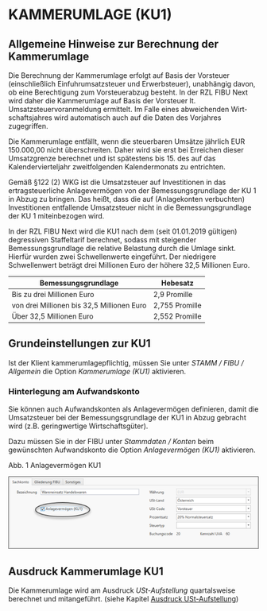 # KAMMERUMLAGE (KU1)

## Allgemeine Hinweise zur Berechnung der Kammerumlage


Die Berechnung der Kammerumlage erfolgt auf Basis der Vorsteuer (einschließlich Einfuhrumsatzsteuer und Erwerbsteuer), unabhängig davon, ob eine Berechtigung zum Vorsteuerabzug besteht. In der RZL FIBU Next wird daher die Kammerumlage auf Basis der Vorsteuer lt. Umsatzsteuervoranmeldung ermittelt. Im Falle eines abweichenden Wirt­schaftsjahres wird automatisch auch auf die Daten des Vorjahres zugegriffen.

Die Kammerumlage entfällt, wenn die steuerbaren Umsätze jährlich EUR 150.000,00 nicht überschreiten. Daher wird sie erst bei Erreichen dieser Umsatzgrenze berechnet und ist spätestens bis 15. des auf das Kalendervierteljahr zweitfolgenden Kalendermonats zu entrichten.

Gemäß §122 (2) WKG ist die Umsatzsteuer auf Investitionen in das ertragsteuerliche Anlagevermögen von der Bemessungsgrundlage der KU 1 in Abzug zu bringen. Das heißt, dass die auf (Anlagekonten verbuchten) Investitionen entfallende Umsatzsteuer nicht in die Bemessungsgrundlage der KU 1 miteinbezogen wird.

In der RZL FIBU Next wird die KU1 nach dem (seit 01.01.2019 gültigen) degressiven Staffeltarif berechnet, sodass mit steigender Bemessungsgrundlage die relative Belastung durch die Umlage sinkt. Hierfür wurden zwei Schwellenwerte eingeführt. Der niedrigere Schwellenwert beträgt drei Millionen Euro der höhere 32,5 Millionen Euro.

| **Bemessungsgrundlage** | **Hebesatz** |
| --- | --- |
| Bis zu drei Millionen Euro | &#50;,9 Promille |
| von drei Millionen bis 32,5 Millionen Euro | &#50;,755 Promille |
| Über 32,5 Millionen Euro | &#50;,552 Promille |




## Grundeinstellungen zur KU1


Ist der Klient kammerumlagepflichtig, müssen Sie unter *STAMM / FIBU / Allgemein* die Option *Kammerumlage (KU1)* aktivieren.

### Hinterlegung am Aufwandskonto


Sie können auch Aufwandskonten als Anlagevermögen definieren, damit die Umsatzsteuer bei der Bemessungsgrundlage der KU1 in Abzug gebracht wird (z.B. geringwertige Wirtschaftsgüter).

Dazu müssen Sie in der FIBU unter *Stammdaten / Konten* beim gewünschten Aufwandskonto die Option *Anlagevermögen (KU1)* aktivieren.

Abb. 1 Anlagevermögen KU1

![Image](<../assets/NeuesElement161.png>)


## Ausdruck Kammerumlage KU1


Die Kammerumlage wird am Ausdruck *USt-Aufstellung* quartalsweise berechnet und mitangeführt. (siehe Kapitel [Ausdruck USt-Aufstellung](<USt-Aufstellung1.md>))

